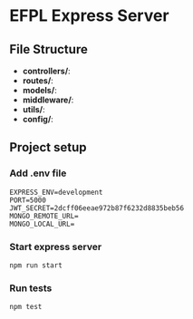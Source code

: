 # EFPL Express Server

## File Structure
- **controllers/**:
- **routes/**:
- **models/**:
- **middleware/**:
- **utils/**:
- **config/**:

## Project setup

### Add .env file

```
EXPRESS_ENV=development
PORT=5000
JWT_SECRET=2dcff06eeae972b87f6232d8835beb56
MONGO_REMOTE_URL= 
MONGO_LOCAL_URL= 
```

### Start express server
```
npm run start
```

### Run tests
```
npm test
```